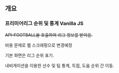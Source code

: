 ## 개요

### 프리미어리그 순위 및 통계 Vanilla JS

~~API-FOOTBALL을 호출하여 리그 정보를 받아옴.~~

비용 문제로 웹 스크래핑으로 변경예정

기본 화면은 리그 순위 표기.

내비게이션을 이용한 선수 및 팀 통계, 득점, 도움 순위 간 이동.
